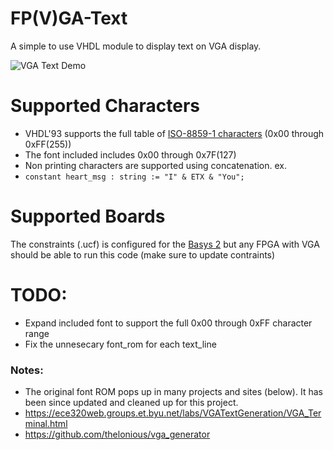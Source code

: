 FP(V)GA-Text
============

A simple to use VHDL module to display text on VGA display.

![VGA Text Demo](https://raw.github.com/MadLittleMods/FP-V-GA-Text/master/vga-text-demo.png)

Supported Characters
====================
 - VHDL'93 supports the full table of [ISO-8859-1 characters](http://kireji.com/reference/iso88591.html) (0x00 through 0xFF(255))
 - The font included includes 0x00 through 0x7F(127)
 - Non printing characters are supported using concatenation. ex.
  - `constant heart_msg : string := "I" & ETX & "You";`

Supported Boards
================
The constraints (.ucf) is configured for the [Basys 2](http://www.digilentinc.com/Products/Detail.cfm?Prod=BASYS2) but any FPGA with VGA should be able to run this code (make sure to update contraints)

TODO:
=====
 - Expand included font to support the full 0x00 through 0xFF character range
 - Fix the unnesecary font_rom for each text_line

### Notes:
 - The original font ROM pops up in many projects and sites (below). It has been since updated and cleaned up for this project.
  - https://ece320web.groups.et.byu.net/labs/VGATextGeneration/VGA_Terminal.html
  - https://github.com/thelonious/vga_generator
